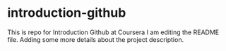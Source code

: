 # introduction-github
This is repo for Introduction Github at Coursera
I am editing the README file. Adding some more details about the project description.
